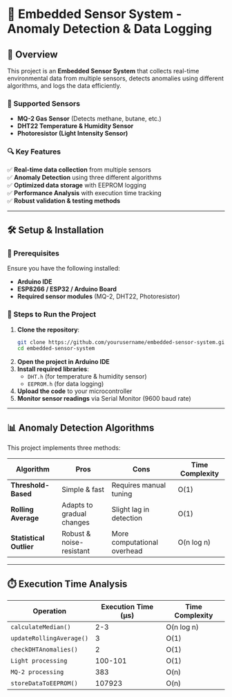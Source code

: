 # 🚀 Embedded Sensor System - Anomaly Detection & Data Logging


## 📌 Overview
This project is an **Embedded Sensor System** that collects real-time environmental data from multiple sensors, detects anomalies using different algorithms, and logs the data efficiently.

### 📡 Supported Sensors
- **MQ-2 Gas Sensor** (Detects methane, butane, etc.)
- **DHT22 Temperature & Humidity Sensor**
- **Photoresistor (Light Intensity Sensor)**

### 🔍 Key Features
✅ **Real-time data collection** from multiple sensors  
✅ **Anomaly Detection** using three different algorithms  
✅ **Optimized data storage** with EEPROM logging  
✅ **Performance Analysis** with execution time tracking  
✅ **Robust validation & testing methods**

---

## 🛠️ Setup & Installation
### 📌 Prerequisites
Ensure you have the following installed:
- **Arduino IDE**
- **ESP8266 / ESP32 / Arduino Board**
- **Required sensor modules** (MQ-2, DHT22, Photoresistor)

### 🔧 Steps to Run the Project
1. **Clone the repository**:
   ```bash
   git clone https://github.com/yourusername/embedded-sensor-system.git
   cd embedded-sensor-system
   ```
2. **Open the project in Arduino IDE**
3. **Install required libraries**:
   - `DHT.h` (for temperature & humidity sensor)
   - `EEPROM.h` (for data logging)
4. **Upload the code** to your microcontroller
5. **Monitor sensor readings** via Serial Monitor (9600 baud rate)

---

## 📊 Anomaly Detection Algorithms
This project implements three methods:

| Algorithm                | Pros                                      | Cons                                     | Time Complexity |
|--------------------------|------------------------------------------|-----------------------------------------|----------------|
| **Threshold-Based**      | Simple & fast                            | Requires manual tuning                   | O(1)           |
| **Rolling Average**      | Adapts to gradual changes               | Slight lag in detection                  | O(1)           |
| **Statistical Outlier**  | Robust & noise-resistant                 | More computational overhead              | O(n log n)     |

---

## ⏱️ Execution Time Analysis

| Operation               | Execution Time (µs) | Time Complexity |
|-------------------------|--------------------|----------------|
| `calculateMedian()`     | 2-3                | O(n log n)     |
| `updateRollingAverage()`| 3                  | O(1)           |
| `checkDHTAnomalies()`   | 2                  | O(1)           |
| `Light processing`      | 100-101            | O(1)           |
| `MQ-2 processing`       | 383                | O(n)           |
| `storeDataToEEPROM()`   | 107923             | O(n)           |

